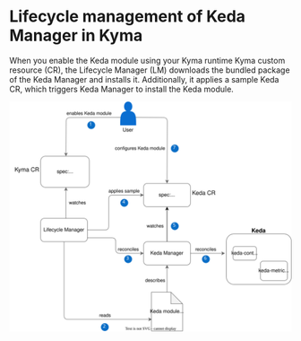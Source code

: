 # Lifecycle management of Keda Manager in Kyma

When you enable the Keda module using your Kyma runtime Kyma custom resource (CR), the Lifecycle Manager (LM) downloads the bundled package of the Keda Manager and installs it. Additionally, it applies a sample Keda CR, which triggers Keda Manager to install the Keda module.

![Enable Keda module with LM](/docs/assets/keda-lm-overview.drawio.svg)
